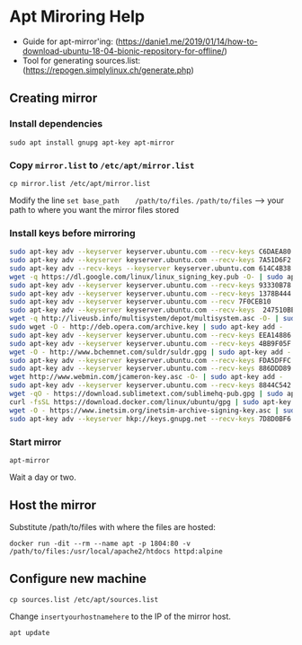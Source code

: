 # Apt Miroring Help
 - Guide for apt-mirror'ing: (https://danie1.me/2019/01/14/how-to-download-ubuntu-18-04-bionic-repository-for-offline/)
 - Tool for generating sources.list: (https://repogen.simplylinux.ch/generate.php)

## Creating mirror

### Install dependencies

```sudo apt install gnupg apt-key apt-mirror```


### Copy `mirror.list` to `/etc/apt/mirror.list`

```cp mirror.list /etc/apt/mirror.list```

Modify the line `set base_path    /path/to/files`. `/path/to/files` --> your path to where you want the mirror files stored

### Install keys before mirroring

```bash
sudo apt-key adv --keyserver keyserver.ubuntu.com --recv-keys C6DAEA80
sudo apt-key adv --keyserver keyserver.ubuntu.com --recv-keys 7A51D6F2
sudo apt-key adv --recv-keys --keyserver keyserver.ubuntu.com 614C4B38
wget -q https://dl.google.com/linux/linux_signing_key.pub -O- | sudo apt-key add -
sudo apt-key adv --keyserver keyserver.ubuntu.com --recv-keys 93330B78
sudo apt-key adv --keyserver keyserver.ubuntu.com --recv-keys 1378B444
sudo apt-key adv --keyserver keyserver.ubuntu.com --recv 7F0CEB10
sudo apt-key adv --keyserver keyserver.ubuntu.com --recv-keys  247510BE 
wget -q http://liveusb.info/multisystem/depot/multisystem.asc -O- | sudo apt-key add -
sudo wget -O - http://deb.opera.com/archive.key | sudo apt-key add -
sudo apt-key adv --keyserver keyserver.ubuntu.com --recv-keys EEA14886
sudo apt-key adv --keyserver keyserver.ubuntu.com --recv-keys 4BB9F05F
wget -O - http://www.bchemnet.com/suldr/suldr.gpg | sudo apt-key add -
sudo apt-key adv --keyserver keyserver.ubuntu.com --recv-keys FDA5DFFC
sudo apt-key adv --keyserver keyserver.ubuntu.com --recv-keys 886DDD89
wget http://www.webmin.com/jcameron-key.asc -O- | sudo apt-key add -
sudo apt-key adv --keyserver keyserver.ubuntu.com --recv-keys 8844C542 
wget -qO - https://download.sublimetext.com/sublimehq-pub.gpg | sudo apt-key add -
curl -fsSL https://download.docker.com/linux/ubuntu/gpg | sudo apt-key add -
wget -O - https://www.inetsim.org/inetsim-archive-signing-key.asc | sudo apt-key add -
sudo apt-key adv --keyserver hkp://keys.gnupg.net --recv-keys 7D8D0BF6
```

### Start mirror

```apt-mirror```

Wait a day or two.


## Host the mirror

Substitute /path/to/files with where the files are hosted:

```docker run -dit --rm --name apt -p 1804:80 -v /path/to/files:/usr/local/apache2/htdocs httpd:alpine```

## Configure new machine

```cp sources.list /etc/apt/sources.list```

Change `insertyourhostnamehere` to the IP of the mirror host.

```apt update```
